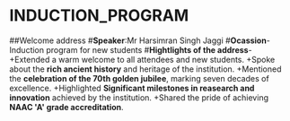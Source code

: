 # INDUCTION_PROGRAM
##Welcome address
#**Speaker**:Mr Harsimran Singh Jaggi 
#**Ocassion**-Induction program for new students
#**Hightlights of the address**-
   +Extended a warm welcome to all attendees and new students.
   +Spoke about the **rich ancient history** and heritage of the institution.
   +Mentioned the **celebration of the 70th golden jubilee**, marking seven decades of excellence.
   +Highlighted **Significant milestones in reasearch and innovation** achieved by the institution.
   +Shared the pride of achieving **NAAC 'A' grade accreditation**.
